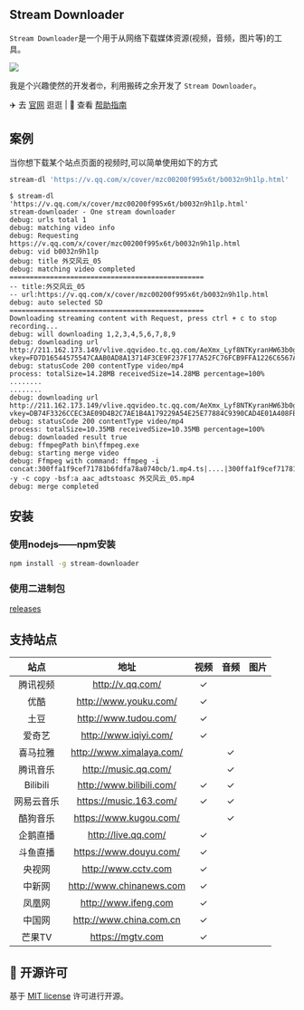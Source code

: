 ## Stream Downloader
`Stream Downloader`是一个用于从网络下载媒体资源(视频，音频，图片等)的工具。

![](https://github.com/lunnlew/stream-downloader/workflows/Upload%20Release%20Asset/badge.svg)

我是个兴趣使然的开发者🤓，利用搬砖之余开发了 `Stream Downloader`。

✈️ 去 [官网](https://streamdl.karoy.cn) 逛逛  |  📖 查看 [帮助指南](https://streamdl.karoy.cn/guide/)

## 案例
当你想下载某个站点页面的视频时,可以简单使用如下的方式
```sh
stream-dl 'https://v.qq.com/x/cover/mzc00200f995x6t/b0032n9h1lp.html'
```

	$ stream-dl 'https://v.qq.com/x/cover/mzc00200f995x6t/b0032n9h1lp.html'
	stream-downloader - One stream downloader
	debug: urls total 1
	debug: matching video info
	debug: Requesting https://v.qq.com/x/cover/mzc00200f995x6t/b0032n9h1lp.html
	debug: vid b0032n9h1lp
	debug: title 外交风云_05
	debug: matching video completed
	================================================
	-- title:外交风云_05
	-- url:https://v.qq.com/x/cover/mzc00200f995x6t/b0032n9h1lp.html
	debug: auto selected SD
	================================================
	Downloading streaming content with Request, press ctrl + c to stop recording...
	debug: will downloading 1,2,3,4,5,6,7,8,9
	debug: downloading url http://211.162.173.149/vlive.qqvideo.tc.qq.com/AeXmx_Lyf8NTKyranHW63b0gcNIqVYyXRNquS1JVP524/uwMROfz2r5zAoaQXGdGnC2dfKb8lyKS1sskNZcPDHZeE8qgJ/l00326604nv.p203.1.mp4?vkey=FD7D16544575547CAAB0AD8A13714F3CE9F237F177A52FC76FCB9FFA1226C6567AA28553FDE74B25EEBDFEC581D1E09F61537ACA7C2845A426633DECAB8088FF45FA8F9A277229D6F59FCF172F411CCA6A5B490888B0EA4AC1A7D27671F221B954631CB2B2E01D8ABF2E4BFE4ED973BA
	debug: statusCode 200 contentType video/mp4
	process: totalSize=14.28MB receivedSize=14.28MB percentage=100%
	........
	........
	debug: downloading url http://211.162.173.149/vlive.qqvideo.tc.qq.com/AeXmx_Lyf8NTKyranHW63b0gcNIqVYyXRNquS1JVP524/uwMROfz2r5zAoaQXGdGnC2dfKb8lyKS1sskNZcPDHZeE8qgJ/l00326604nv.p203.9.mp4?vkey=DB74F3326CCEC3AE09D4B2C7AE1B4A179229A54E25E77884C9390CAD4E01A408FBCF8F739A3CD2606DA8403D8A6A99AB23D861B670CFE1DCF330FA260168CAFC68B221920A14ED51BF3C1DA17412F2F41B13A8ADF5AF726280167ED7678F697D889E7DF8DE08D4DB9BA1C6A18074865D
	debug: statusCode 200 contentType video/mp4
	process: totalSize=10.35MB receivedSize=10.35MB percentage=100%
	debug: downloaded result true
	debug: ffmpegPath bin\ffmpeg.exe
	debug: starting merge video
	debug: Ffmpeg with command: ffmpeg -i concat:300ffa1f9cef71781b6fdfa78a0740cb/1.mp4.ts|....|300ffa1f9cef71781b6fdfa78a0740cb/9.mp4.ts -y -c copy -bsf:a aac_adtstoasc 外交风云_05.mp4
	debug: merge completed

## 安装
### 使用nodejs——npm安装
```sh
npm install -g stream-downloader
```
### 使用二进制包

[releases](https://github.com/lunnlew/stream-downloader/releases)

## 支持站点

|  站点  |         地址          | 视频 | 音频 | 图片 |
| :----: | :-------------------: | :--: | :--: | :--: |
| 腾讯视频 |   http://v.qq.com/    |  ✓   |      |      |
|  优酷  | http://www.youku.com/ |  ✓   |      |      |
|  土豆  | http://www.tudou.com/ |  ✓   |      |      |
| 爱奇艺 | http://www.iqiyi.com/ |  ✓   |      |      |
| 喜马拉雅 | http://www.ximalaya.com/ |     |   ✓   |      |
| 腾讯音乐 | http://music.qq.com/ |     |   ✓   |      |
| Bilibili | http://www.bilibili.com/ |  ✓   |   ✓   |      |
| 网易云音乐 | https://music.163.com/ |  ✓   |   ✓   |      |
| 酷狗音乐 | https://www.kugou.com/ |      |   ✓   |      |
| 企鹅直播 | http://live.qq.com/ |  ✓   |      |      |
| 斗鱼直播 | https://www.douyu.com/ |  ✓   |      |      |
| 央视网 | http://www.cctv.com |  ✓   |      |      |
| 中新网 | http://www.chinanews.com |  ✓   |      |      |
| 凤凰网 | http://www.ifeng.com |  ✓   |      |      |
| 中国网 | http://www.china.com.cn |  ✓   |      |      |
| 芒果TV | https://mgtv.com |  ✓   |      |      |

## 📜 开源许可
基于 [MIT license](https://opensource.org/licenses/MIT) 许可进行开源。
